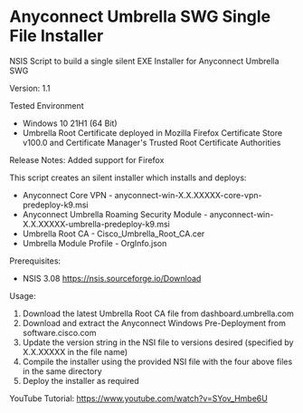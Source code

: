 #  Anyconnect Umbrella SWG Single File Installer 
NSIS Script to build a single silent EXE Installer for Anyconnect Umbrella SWG

Version: 1.1

Tested Environment
- Windows 10 21H1 (64 Bit)
- Umbrella Root Certificate deployed in Mozilla Firefox Certificate Store v100.0 and Certificate Manager's Trusted Root Certificate Authorities

Release Notes: Added support for Firefox

This script creates an silent installer which installs and deploys:
- Anyconnect Core VPN - anyconnect-win-X.X.XXXXX-core-vpn-predeploy-k9.msi
- Anyconnect Umbrella Roaming Security Module - anyconnect-win-X.X.XXXXX-umbrella-predeploy-k9.msi
- Umbrella Root CA - Cisco_Umbrella_Root_CA.cer
- Umbrella Module Profile - OrgInfo.json

Prerequisites:
- NSIS 3.08 https://nsis.sourceforge.io/Download

Usage:
1. Download the latest Umbrella Root CA file from dashboard.umbrella.com
2. Download and extract the Anyconnect Windows Pre-Deployment from software.cisco.com
3. Update the version string in the NSI file to versions desired (specified by X.X.XXXXX in the file name)
4. Compile the installer using the provided NSI file with the four above files in the same directory
5. Deploy the installer as required

YouTube Tutorial: https://www.youtube.com/watch?v=SYov_Hmbe6U
